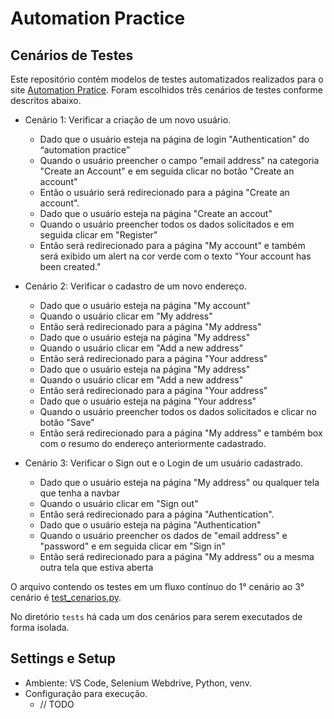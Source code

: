 # Automation Practice

## Cenários de Testes

Este repositório contém modelos de testes automatizados realizados para o site [Automation Pratice](http://automationpractice.pl/index.php?controller=authentication&back=myaccount). Foram escolhidos três cenários de testes conforme descritos abaixo. 

- Cenário 1: Verificar a criação de um novo usuário.
  - Dado que o usuário esteja na página de login "Authentication" do “automation practice” 
  - Quando o usuário preencher o campo "email address" na categoria "Create an Account" e em seguida clicar no botão "Create an account"
  - Então o usuário será redirecionado para a página "Create an account".
  - Dado que o usuário esteja na página "Create an accout"
  - Quando o usuário preencher todos os dados solicitados e em seguida clicar em "Register"
  - Então será redirecionado para a página "My account" e também será exibido um alert na cor verde com o texto "Your account has been created."

- Cenário 2: Verificar o cadastro de um novo endereço.
  - Dado que o usuário esteja na página "My account"
  - Quando o usuário clicar em "My address"
  - Então será redirecionado para a página "My address"
  - Dado que o usuário esteja na página "My address"
  - Quando o usuário clicar em "Add a new address"
  - Então será redirecionado para a página "Your address"
  - Dado que o usuário esteja na página "My address"
  - Quando o usuário clicar em "Add a new address"
  - Então será redirecionado para a página "Your address"
  - Dado que o usuário esteja na página "Your address"
  - Quando o usuário preencher todos os dados solicitados e clicar no botão "Save"
  - Então será redirecionado para a página "My address" e também box com o resumo do endereço anteriormente cadastrado.

- Cenário 3: Verificar o Sign out e o Login de um usuário cadastrado.
  - Dado que o usuário esteja na página "My address" ou qualquer tela que tenha a navbar
  - Quando o usuário clicar em "Sign out"
  - Então será redirecionado para a página "Authentication".
  - Dado que o usuário esteja na página "Authentication" 
  - Quando o usuário preencher os dados de "email address" e "password" e em seguida clicar em "Sign in"
  - Então será redirecionado para a página "My address" ou a mesma outra tela que estiva aberta

O arquivo contendo os testes em um fluxo contínuo do 1° cenário ao 3° cenário é [test_cenarios.py](https://github.com/geissonlucaso/automation_pratice/blob/5a62ea00b88be67f429e0b2eed0b4db741a855d7/test_cenarios.py).

No diretório `tests` há cada um dos cenários para serem executados de forma isolada.

## Settings e Setup

- Ambiente: VS Code, Selenium Webdrive, Python, venv.
- Configuração para execução.
  - // TODO
